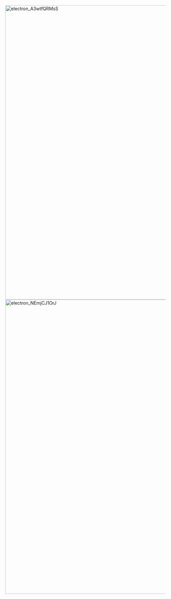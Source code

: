 <img width="1186" height="923" alt="electron_A3wtfQRMsS" src="https://github.com/user-attachments/assets/20de9747-95bb-4503-a80a-f027c79ed0fb" />
<img width="1186" height="923" alt="electron_NEmjCJ1OrJ" src="https://github.com/user-attachments/assets/07e37068-d974-45a5-bf56-7e0abaee6568" />
